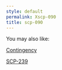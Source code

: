 ```yaml
---
style: default
permalink: Xscp-090
title: scp-090
---
```

You may also like:

[Contingency](http://scp-wiki.net/contingency)

[SCP-239](http://scp-wiki.net/scp-239)
